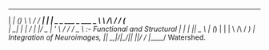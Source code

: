    ______         _         __          _______ 
  |  ____|       (_)        \ \        / / ____|
  | |__ _   _ ___ _  ___  _ _\ \  /\  / / (___  
  |  __| | | / __| |/ _ \| '_ \ \/  \/ / \___ \   :- Functional and Structural
  | |  | |_| \__ \ | (_) | | | \  /\  /  ____) |     Integration of Neuroimages,
  |_|   \__,_|___/_|\___/|_| |_|\/  \/  |_____/      Watershed.
